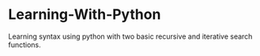 # Learning-With-Python

Learning syntax using python with two basic recursive and iterative search functions.
